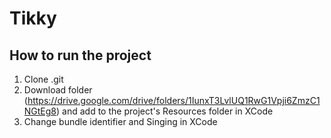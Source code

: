 # Tikky

## How to run the project
1. Clone .git
2. Download folder (https://drive.google.com/drive/folders/1IunxT3LvlUQ1RwG1Vpji6ZmzC1NGtEg8) and add to the project's Resources folder in XCode
3. Change bundle identifier and Singing in XCode
